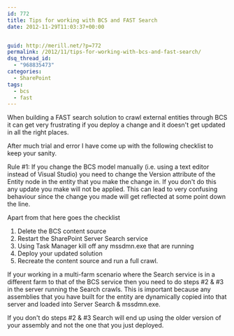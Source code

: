 ```yaml
---
id: 772
title: Tips for working with BCS and FAST Search
date: 2012-11-29T11:03:37+00:00


guid: http://merill.net/?p=772
permalink: /2012/11/tips-for-working-with-bcs-and-fast-search/
dsq_thread_id:
  - "968835473"
categories:
  - SharePoint
tags:
  - bcs
  - fast
---
```

When building a FAST search solution to crawl external entities through BCS it can get very frustrating if you deploy a change and it doesn't get updated in all the right places.

After much trial and error I have come up with the following checklist to keep your sanity.

Rule #1: If you change the BCS model manually (i.e. using a text editor instead of Visual Studio) you need to change the Version attribute of the Entity node in the entity that you make the change in. If you don't do this any update you make will not be applied. This can lead to very confusing behaviour since the change you made will get reflected at some point down the line.

Apart from that here goes the checklist
<ol>
	<li>Delete the BCS content source</li>
	<li>Restart the SharePoint Server Search service</li>
	<li>Using Task Manager kill off any mssdmn.exe that are running</li>
	<li>Deploy your updated solution</li>
	<li>Recreate the content source and run a full crawl.</li>
</ol>
If your working in a multi-farm scenario where the Search service is in a different farm to that of the BCS service then you need to do steps #2 &amp; #3 in the server running the Search crawls. This is important because any assemblies that you have built for the entity are dynamically copied into that server and loaded into Server Search &amp; mssdmn.exe.

If you don't do steps #2 &amp; #3 Search will end up using the older version of your assembly and not the one that you just deployed.
